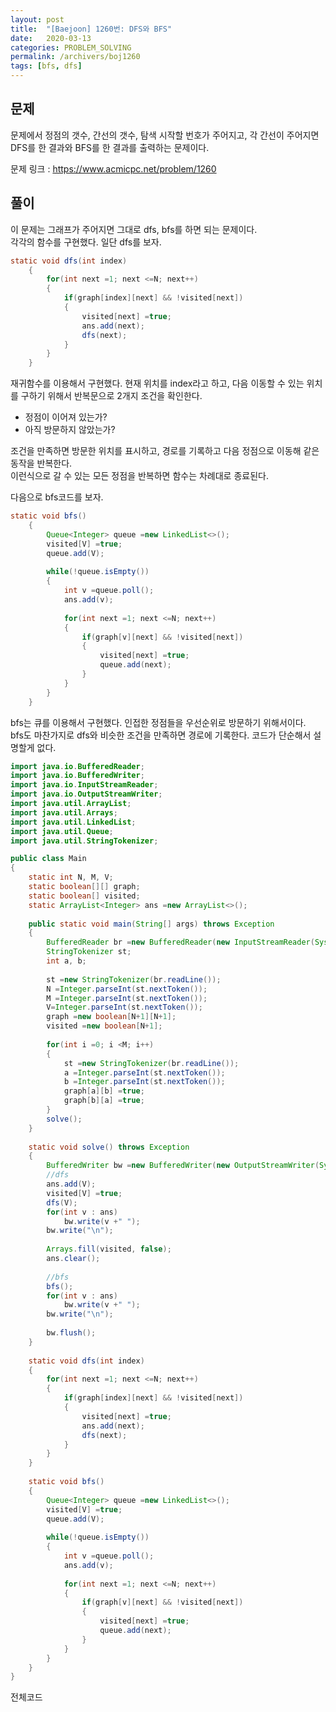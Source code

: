 ```yaml
---
layout: post
title:  "[Baejoon] 1260번: DFS와 BFS"
date:   2020-03-13
categories: PROBLEM_SOLVING
permalink: /archivers/boj1260
tags: [bfs, dfs]
---
```


## 문제

문제에서 정점의 갯수, 간선의 갯수, 탐색 시작할 번호가 주어지고, 각 간선이 주어지면
DFS를 한 결과와 BFS를 한 결과를 출력하는 문제이다.

문제 링크 : <https://www.acmicpc.net/problem/1260>   

## 풀이
이 문제는 그래프가 주어지면 그대로 dfs, bfs를 하면 되는 문제이다.   
각각의 함수를 구현했다. 일단 dfs를 보자.   

~~~java
static void dfs(int index)
	{
		for(int next =1; next <=N; next++)
		{
			if(graph[index][next] && !visited[next])
			{
				visited[next] =true;
				ans.add(next);
				dfs(next);
			}
		}
	}
~~~

재귀함수를 이용해서 구현했다. 현재 위치를 index라고 하고, 다음 이동할 수 있는 위치를 구하기 위해서
반복문으로 2개지 조건을 확인한다.
- 정점이 이어져 있는가?
- 아직 방문하지 않았는가?

조건을 만족하면 방문한 위치를 표시하고, 경로를 기록하고 다음 정점으로 이동해 같은 동작을 반복한다.   
이런식으로 갈 수 있는 모든 정점을 반복하면 함수는 차례대로 종료된다.   

다음으로 bfs코드를 보자.

~~~java
static void bfs()
	{
		Queue<Integer> queue =new LinkedList<>();
		visited[V] =true;
		queue.add(V);
		
		while(!queue.isEmpty())
		{
			int v =queue.poll();
			ans.add(v);
			
			for(int next =1; next <=N; next++)
			{
				if(graph[v][next] && !visited[next])
				{
					visited[next] =true;
					queue.add(next);
				}
			}
		}
	}
~~~


bfs는 큐를 이용해서 구현했다. 인접한 정점들을 우선순위로 방문하기 위해서이다.   
bfs도 마찬가지로 dfs와 비슷한 조건을 만족하면 경로에 기록한다. 코드가 단순해서 설명할게 없다.   


~~~java
import java.io.BufferedReader;
import java.io.BufferedWriter;
import java.io.InputStreamReader;
import java.io.OutputStreamWriter;
import java.util.ArrayList;
import java.util.Arrays;
import java.util.LinkedList;
import java.util.Queue;
import java.util.StringTokenizer;

public class Main
{
	static int N, M, V;
	static boolean[][] graph;
	static boolean[] visited;
	static ArrayList<Integer> ans =new ArrayList<>();
	
	public static void main(String[] args) throws Exception
	{
		BufferedReader br =new BufferedReader(new InputStreamReader(System.in));
		StringTokenizer st;
		int a, b;
		
		st =new StringTokenizer(br.readLine());
		N =Integer.parseInt(st.nextToken());
		M =Integer.parseInt(st.nextToken());
		V=Integer.parseInt(st.nextToken());
		graph =new boolean[N+1][N+1];
		visited =new boolean[N+1];
		
		for(int i =0; i <M; i++)
		{
			st =new StringTokenizer(br.readLine());
			a =Integer.parseInt(st.nextToken());
			b =Integer.parseInt(st.nextToken());
			graph[a][b] =true;
			graph[b][a] =true;
		}
		solve();
	}
	
	static void solve()	throws Exception
	{
		BufferedWriter bw =new BufferedWriter(new OutputStreamWriter(System.out));
		//dfs
		ans.add(V);
		visited[V] =true;
		dfs(V);
		for(int v : ans)
			bw.write(v +" ");
		bw.write("\n");
		
		Arrays.fill(visited, false);
		ans.clear();
		
		//bfs
		bfs();
		for(int v : ans)
			bw.write(v +" ");
		bw.write("\n");
		
		bw.flush();
	}
	
	static void dfs(int index)
	{
		for(int next =1; next <=N; next++)
		{
			if(graph[index][next] && !visited[next])
			{
				visited[next] =true;
				ans.add(next);
				dfs(next);
			}
		}
	}
	
	static void bfs()
	{
		Queue<Integer> queue =new LinkedList<>();
		visited[V] =true;
		queue.add(V);
		
		while(!queue.isEmpty())
		{
			int v =queue.poll();
			ans.add(v);
			
			for(int next =1; next <=N; next++)
			{
				if(graph[v][next] && !visited[next])
				{
					visited[next] =true;
					queue.add(next);
				}
			}
		}
	}
}
~~~

전체코드

